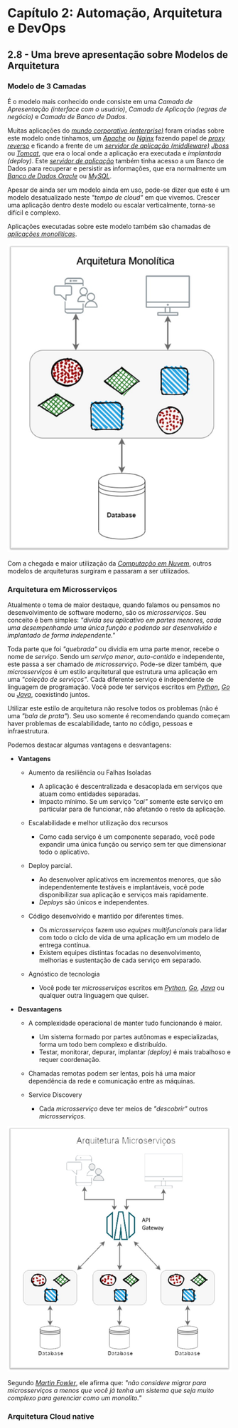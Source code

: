 # Capítulo 2: Automação, Arquitetura e DevOps

## 2.8 - Uma breve apresentação sobre Modelos de Arquitetura

### Modelo de 3 Camadas

É o modelo mais conhecido onde consiste em uma _Camada de Apresentação (interface com o usuário)_, _Camada de Aplicação (regras de negócio)_ e _Camada de Banco de Dados_.

Muitas aplicações do _[mundo corporativo (enterprise)](https://en.wikipedia.org/wiki/Enterprise_software)_ foram criadas sobre este modelo onde tínhamos, um _[Apache](https://pt.wikipedia.org/wiki/Servidor_Apache) ou [Nginx](https://pt.wikipedia.org/wiki/Nginx)_ fazendo papel de _[proxy reverso](https://pt.wikipedia.org/wiki/Proxy_reverso)_ e ficando a frente de um _[servidor de aplicação (middleware)](https://pt.wikipedia.org/wiki/Servidor_de_aplica%C3%A7%C3%A3o)_ _[Jboss](https://en.wikipedia.org/wiki/JBoss_Enterprise_Application_Platform)_ ou _[Tomcat](https://pt.wikipedia.org/wiki/Apache_Tomcat)_, que era o local onde a aplicação era executada e _implantada (deploy)_. Este _[servidor de aplicação](https://pt.wikipedia.org/wiki/Servidor_de_aplica%C3%A7%C3%A3o)_ também tinha acesso a um Banco de Dados para recuperar e persistir as informações, que era normalmente um _[Banco de Dados Oracle](https://pt.wikipedia.org/wiki/Oracle_(banco_de_dados))_ ou _[MySQL](https://pt.wikipedia.org/wiki/MySQL)_.

Apesar de ainda ser um modelo ainda em uso, pode-se dizer que este é um modelo desatualizado neste _"tempo de cloud"_ em que vivemos. Crescer uma aplicação dentro deste modelo ou escalar verticalmente, torna-se difícil e complexo. 

Aplicações executadas sobre este modelo também são chamadas de _[aplicações monolíticas](https://pt.wikipedia.org/wiki/Aplica%C3%A7%C3%A3o_monol%C3%ADtica)_.

![alt_text](./images/arch-monolitico.jpg  "Arquitetura Monolítica")

Com a chegada e maior utilização da _[Computação em Nuvem](https://pt.wikipedia.org/wiki/Computa%C3%A7%C3%A3o_em_nuvem)_, outros modelos de arquiteturas surgiram e passaram a ser utilizados.

### Arquitetura em Microsserviços 

Atualmente o tema de maior destaque, quando falamos ou pensamos no desenvolvimento de software moderno, são os _microsserviços_. Seu conceito é bem simples: _"divida seu aplicativo em partes menores, cada uma desempenhando uma única função e podendo ser desenvolvido e implantado de forma independente."_

Toda parte que foi _"quebrada"_ ou dividia em uma parte menor, recebe o nome de _serviço_. Sendo um _serviço menor_, _auto-contido_ e independente, este passa a ser chamado de _microsserviço_. Pode-se dizer também, que _microsserviços_ é um estilo arquitetural que estrutura uma aplicação em uma _"coleção de serviços"_. Cada diferente serviço é independente de linguagem de programação. Você pode ter serviços escritos em _[Python](https://pt.wikipedia.org/wiki/Python)_, _[Go](https://pt.wikipedia.org/wiki/Go_(linguagem_de_programa%C3%A7%C3%A3o))_ ou _[Java](https://pt.wikipedia.org/wiki/Java_(linguagem_de_programa%C3%A7%C3%A3o))_, coexistindo juntos.

Utilizar este estilo de arquitetura não resolve todos os problemas (não é uma _"bala de prata"_). Seu uso somente é recomendando quando começam haver problemas de escalabilidade, tanto no código, pessoas e infraestrutura. 

Podemos destacar algumas vantagens e desvantagens:

- **Vantagens**
    - Aumento da resiliência ou Falhas Isoladas
        - A aplicação é descentralizada e desacoplada em serviços que atuam como entidades separadas.
        - Impacto mínimo. Se um serviço _"cai"_ somente este serviço em particular para de funcionar, não afetando o resto da aplicação.
    
    - Escalabilidade e melhor utilização dos recursos
        - Como cada serviço é um componente separado, você pode expandir uma única função ou serviço sem ter que dimensionar todo o aplicativo.
        
    - Deploy parcial.
        - Ao desenvolver aplicativos em incrementos menores, que são independentemente testáveis e implantáveis, você pode disponibilizar sua aplicação e serviços mais rapidamente.
        - _Deploys_ são únicos e independentes.
        
    - Código desenvolvido e mantido por diferentes times.
        - Os _microsserviços_ fazem uso _equipes multifuncionais_ para lidar com todo o ciclo de vida de uma aplicação em um modelo de entrega contínua. 
        - Existem equipes distintas focadas no desenvolvimento, melhorias e sustentação de cada serviço em separado.    
        
    - Agnóstico de tecnologia 
        - Você pode ter _microsserviços_ escritos em _[Python](https://pt.wikipedia.org/wiki/Python)_, _[Go](https://pt.wikipedia.org/wiki/Go_(linguagem_de_programa%C3%A7%C3%A3o))_, _[Java](https://pt.wikipedia.org/wiki/Java_(linguagem_de_programa%C3%A7%C3%A3o))_ ou qualquer outra linguagem que quiser.

- **Desvantagens**        
    - A complexidade operacional de manter tudo funcionando é maior.
        - Um sistema formado por partes autônomas e especializadas, forma um todo bem complexo e distribuído.
        - Testar, monitorar, depurar, implantar _(deploy)_ é mais trabalhoso e requer coordenação.
    
    - Chamadas remotas podem ser lentas, pois há uma maior dependência da rede e comunicação entre as máquinas.
    
    - Service Discovery 
        - Cada _microsserviço_ deve ter meios de _"descobrir"_ outros _microsserviços_.

![alt_text](./images/arch-microsservices.jpg  "Arquitetura em Microsserviços")

Segundo _[Martin Fowler](https://pt.wikipedia.org/wiki/Martin_Fowler)_, ele afirma que: _"não considere migrar para microsserviços a menos que você já tenha um sistema que seja muito complexo para gerenciar como um monolito."_

### Arquitetura Cloud native
